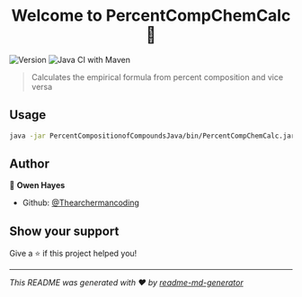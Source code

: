 <h1 align="center">Welcome to PercentCompChemCalc 👋</h1>
<p>
  <img alt="Version" src="https://img.shields.io/badge/version-1.0.0-blue.svg?cacheSeconds=2592000" />
  <img alt="Java CI with Maven" src="https://github.com/Thearchermancoding/PercentCompositionofCompoundsJava/workflows/Java%20CI%20with%20Maven/badge.svg?branch=master" />
</p>

> Calculates the empirical formula from percent composition and vice versa

## Usage

```sh
java -jar PercentCompositionofCompoundsJava/bin/PercentCompChemCalc.jar
```

## Author

👤 **Owen Hayes**

* Github: [@Thearchermancoding](https://github.com/Thearchermancoding)

## Show your support

Give a ⭐️ if this project helped you!

***
_This README was generated with ❤️ by [readme-md-generator](https://github.com/kefranabg/readme-md-generator)_
